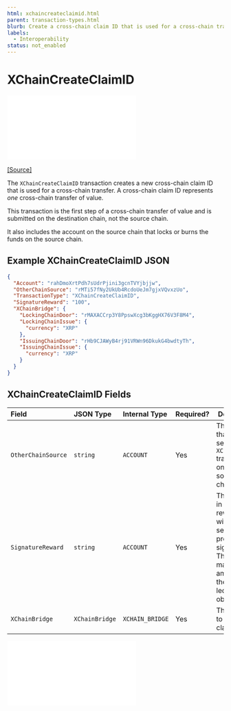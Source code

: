 ```yaml
---
html: xchaincreateclaimid.html 
parent: transaction-types.html
blurb: Create a cross-chain claim ID that is used for a cross-chain transfer.
labels:
  - Interoperability
status: not_enabled
---
```

# XChainCreateClaimID

<embed src="/snippets/_xchain-bridges-disclaimer.md" />

[[Source]](https://github.com/seelabs/rippled/blob/xbridge/src/ripple/protocol/impl/TxFormats.cpp#L347-L353 "Source")

The `XChainCreateClaimID` transaction creates a new cross-chain claim ID that is used for a cross-chain transfer. A cross-chain claim ID represents *one* cross-chain transfer of value. 

This transaction is the first step of a cross-chain transfer of value and is submitted on the destination chain, not the source chain. 

It also includes the account on the source chain that locks or burns the funds on the source chain.


## Example XChainCreateClaimID JSON

```json
{
  "Account": "rahDmoXrtPdh7sUdrPjini3gcnTVYjbjjw",
  "OtherChainSource": "rMTi57fNy2UkUb4RcdoUeJm7gjxVQvxzUo",
  "TransactionType": "XChainCreateClaimID",
  "SignatureReward": "100",
  "XChainBridge": {
    "LockingChainDoor": "rMAXACCrp3Y8PpswXcg3bKggHX76V3F8M4",
    "LockingChainIssue": {
      "currency": "XRP"
    },
    "IssuingChainDoor": "rHb9CJAWyB4rj91VRWn96DkukG4bwdtyTh",
    "IssuingChainIssue": {
      "currency": "XRP"
    }
  }
}
```


## XChainCreateClaimID Fields

| Field              | JSON Type         | Internal Type | Required? | Description |
|:-------------------|:------------------|:------------------|:----------|-------------|
| `OtherChainSource` | `string`          | `ACCOUNT`         | Yes       | The account that must send the `XChainCommit` transaction on the source chain.
| `SignatureReward`  | `string`          | `ACCOUNT`         | Yes       | The amount, in XRP, to reward the witness servers for providing signatures. This must match the amount on the `Bridge` ledger object.
| `XChainBridge`     | `XChainBridge`    | `XCHAIN_BRIDGE`   | Yes       | The bridge to create the claim ID for. |


<embed src="/docs/xls-38d-cross-chain-bridge/snippets/_xchainbridge-serialization.md" />


<!-- ## Error Cases

In addition to errors that can occur for all transactions, {{currentpage.name}} transactions can result in the following [transaction result codes](transaction-results.html):

| Error Code                    | Description                                  |
|:------------------------------|:---------------------------------------------|
| `temDISABLED`                 | The [NonFungibleTokensV1 amendment][] is not enabled. |
-->
